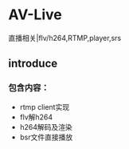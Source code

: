 # AV-Live
直播相关|flv/h264,RTMP,player,srs

## introduce

### 包含内容：
   
  * rtmp client实现
  * flv解h264
  * h264解码及渲染
  * bsr文件直接播放
